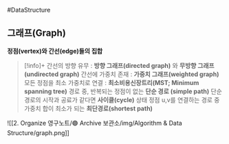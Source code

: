 #DataStructure

## 그래프(Graph)
**정점(vertex)와 간선(edge)들의 집합**

> [!info]+ 
> 간선의 방향 유무 : **방향 그래프(directed graph)** 와 **무방향 그래프(undirected graph)**
> 간선에 가중치 존재 : **가중치 그래프(weighted graph)**
> 모든 정점을 최소 가중치로 연결 : **최소비용신장트리(MST; Minimum spanning tree)**
> 경로 중, 반복되는 정점이 없는 **단순 경로 (simple path)**
> 단순경로의 시작과 공료가 같다면 **사이클(cycle)** 상태
> 정점 u,v를 연결하는 경로 중 가중치 합이 최소가 되는 **최단경로(shortest path)**


![[2. Organize 영구노트/🟣 Archive 보관소/img/Algorithm & Data Structure/graph.png]]